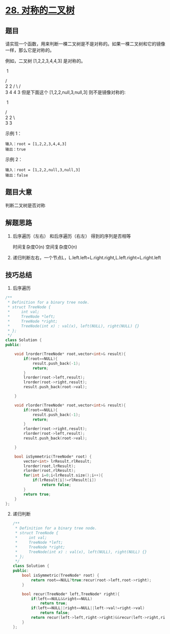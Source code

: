 # [28. 对称的二叉树](https://leetcode-cn.com/problems/dui-cheng-de-er-cha-shu-lcof/)

## 题目

请实现一个函数，用来判断一棵二叉树是不是对称的。如果一棵二叉树和它的镜像一样，那么它是对称的。

例如，二叉树 [1,2,2,3,4,4,3] 是对称的。

​    1

   / \
  2   2
 / \ / \
3  4 4  3
但是下面这个 [1,2,2,null,3,null,3] 则不是镜像对称的:

​    1

   / \
  2   2
   \   \
   3    3

 

示例 1：

```
输入：root = [1,2,2,3,4,4,3]
输出：true
```


示例 2：

```
输入：root = [1,2,2,null,3,null,3]
输出：false
```



## 题目大意

判断二叉树是否对称

## 解题思路

1. 后序遍历（左右） 和后序遍历（右左） 得到的序列是否相等

   时间复杂度O(n) 空间复杂度O(n)

2. 递归判断左右，一个节点L，L.left.left=L.right.right,L.left.right=L.right.left

   

## 技巧总结

1. 后序遍历

```c++
/**
 * Definition for a binary tree node.
 * struct TreeNode {
 *     int val;
 *     TreeNode *left;
 *     TreeNode *right;
 *     TreeNode(int x) : val(x), left(NULL), right(NULL) {}
 * };
 */
class Solution {
public:

    void lrorder(TreeNode* root,vector<int>& result){
        if(root==NULL){
            result.push_back(-1);
            return;
        }
        lrorder(root->left,result);
        lrorder(root->right,result);
        result.push_back(root->val);

    }

    void rlorder(TreeNode* root,vector<int>& result){
        if(root==NULL){
            result.push_back(-1);
            return;
        }
        rlorder(root->right,result);
        rlorder(root->left,result);
        result.push_back(root->val);

    }

    bool isSymmetric(TreeNode* root) {
        vector<int> lrResult,rlResult;
        lrorder(root,lrResult);
        rlorder(root,rlResult);
        for(int i=0;i<lrResult.size();i++){
            if(lrResult[i]!=rlResult[i])
                return false;
        }
        return true;
    }
};
```



2. 递归判断

   ```c++
   /**
    * Definition for a binary tree node.
    * struct TreeNode {
    *     int val;
    *     TreeNode *left;
    *     TreeNode *right;
    *     TreeNode(int x) : val(x), left(NULL), right(NULL) {}
    * };
    */
   class Solution {
   public:
       bool isSymmetric(TreeNode* root) {
           return root==NULL?true:recur(root->left,root->right);
       }
   
       bool recur(TreeNode* left,TreeNode* right){
           if(left==NULL&&right==NULL)
               return true;
           if(left==NULL||right==NULL||left->val!=right->val)
               return false;
           return recur(left->left,right->right)&&recur(left->right,right->left);
       }
   };
   ```

   